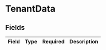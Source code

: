 # TenantData


## Fields

| Field       | Type        | Required    | Description |
| ----------- | ----------- | ----------- | ----------- |